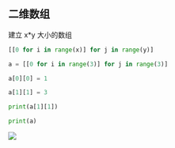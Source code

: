 <!--
 * @Description: 
 * @Version: 1.0
 * @Author: DaLao
 * @Email: dalao_li@163.com
 * @Date: 2021-12-25 01:19:07
 * @LastEditors: DaLao
 * @LastEditTime: 2021-12-25 12:55:09
-->

## 二维数组

建立 x*y 大小的数组

```py
[[0 for i in range(x)] for j in range(y)]
```

```py
a = [[0 for i in range(3)] for j in range(3)]

a[0][0] = 1

a[1][1] = 3

print(a[1][1])

print(a)
```

![](https://cdn.hurra.ltd/img/20211225012705.png)